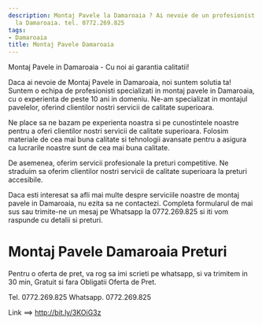 ```yaml
---
description: Montaj Pavele la Damaroaia ? Ai nevoie de un profesionist in Montaj Pavele
  la Damaroaia. tel. 0772.269.825
tags:
- Damaroaia
title: Montaj Pavele Damaroaia
---
```



Montaj Pavele in Damaroaia - Cu noi ai garantia calitatii!

Daca ai nevoie de Montaj Pavele in Damaroaia, noi suntem solutia ta! Suntem o echipa de profesionisti specializati in montaj pavele in Damaroaia, cu o experienta de peste 10 ani in domeniu. Ne-am specializat in montajul pavelelor, oferind clientilor nostri servicii de calitate superioara.

Ne place sa ne bazam pe experienta noastra si pe cunostintele noastre pentru a oferi clientilor nostri servicii de calitate superioara. Folosim materiale de cea mai buna calitate si tehnologii avansate pentru a asigura ca lucrarile noastre sunt de cea mai buna calitate.

De asemenea, oferim servicii profesionale la preturi competitive. Ne straduim sa oferim clientilor nostri servicii de calitate superioara la preturi accesibile.

Daca esti interesat sa afli mai multe despre serviciile noastre de montaj pavele in Damaroaia, nu ezita sa ne contactezi. Completa formularul de mai sus sau trimite-ne un mesaj pe Whatsapp la 0772.269.825 si iti vom raspunde cu detalii si preturi.

# Montaj Pavele Damaroaia Preturi
Pentru o oferta de pret, va rog sa imi scrieti pe whatsapp, si va trimitem in 30 min, Gratuit si fara Obligatii Oferta de Pret.

Tel. 0772.269.825
Whatsapp. 0772.269.825

Link ==> http://bit.ly/3KOiG3z